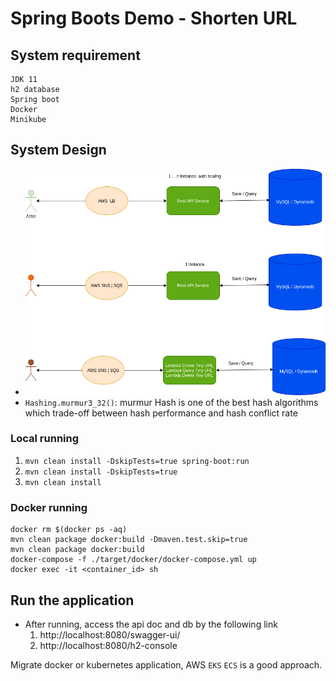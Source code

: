 # Spring Boots Demo - Shorten URL

## System requirement
    JDK 11
    h2 database
    Spring boot
    Docker 
    Minikube

## System Design
- ![](./images/shorten-url.png)
- `Hashing.murmur3_32()`: murmur Hash is one of the best hash algorithms which trade-off between hash performance and hash conflict rate 

### Local running
1. `mvn clean install -DskipTests=true spring-boot:run`
1. `mvn clean install -DskipTests=true`
1. `mvn clean install`

### Docker running
    docker rm $(docker ps -aq)
    mvn clean package docker:build -Dmaven.test.skip=true
    mvn clean package docker:build
    docker-compose -f ./target/docker/docker-compose.yml up
    docker exec -it <container_id> sh

## Run the application
- After running, access the api doc and db by the following link
    1. http://localhost:8080/swagger-ui/
    1. http://localhost:8080/h2-console

Migrate docker or kubernetes application, AWS `EKS` `ECS` is a good approach.  